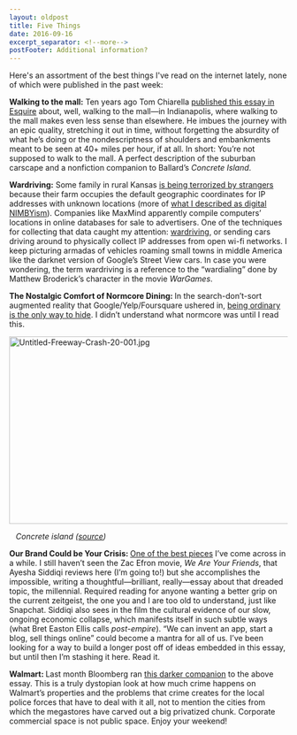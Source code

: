 ```yaml
---
layout: oldpost
title: Five Things
date: 2016-09-16
excerpt_separator: <!--more-->
postFooter: Additional information?
---
```


Here's an assortment of the best things I've read on the internet lately, none of which were published in the past week:

<strong>Walking to the mall:</strong> Ten years ago Tom Chiarella <a href="http://www.esquire.com/news-politics/a1110/walking-mall-0599/">published this essay in Esquire</a> about, well, walking to the mall—in Indianapolis, where walking to the mall makes even less sense than elsewhere. He imbues the journey with an epic quality, stretching it out in time, without forgetting the absurdity of what he’s doing or the nondescriptness of shoulders and embankments meant to be seen at 40+ miles per hour, if at all. In short: You’re not supposed to walk to the mall. A perfect description of the suburban carscape and a nonfiction companion to Ballard’s <em>Concrete Island</em>.

<strong>Wardriving:</strong> Some family in rural Kansas <a href="http://fusion.net/story/287592/internet-mapping-glitch-kansas-farm/">is being terrorized by strangers</a> because their farm occupies the default geographic coordinates for IP addresses with unknown locations (more of <a href="https://kneelingbus.wordpress.com/2016/06/10/the-digital-nimby/">what I described as digital NIMBYism</a>). Companies like MaxMind apparently compile computers’ locations in online databases for sale to advertisers. One of the techniques for collecting that data caught my attention: <a href="https://en.wikipedia.org/wiki/Wardriving">wardriving</a>, or sending cars driving around to physically collect IP addresses from open wi-fi networks. I keep picturing armadas of vehicles roaming small towns in middle America like the darknet version of Google’s Street View cars. In case you were wondering, the term wardriving is a reference to the “wardialing” done by Matthew Broderick’s character in the movie <em>WarGames</em>.

<strong>The Nostalgic Comfort of Normcore Dining: </strong>In the search-don’t-sort augmented reality that Google/Yelp/Foursquare ushered in, <a href="http://www.grubstreet.com/2015/12/nostalgic-comfort-of-normcore-dining.html">being ordinary is the only way to hide</a>. I didn’t understand what normcore was until I read this.

<img class="  wp-image-1295 aligncenter" src="https://kneelingbus.files.wordpress.com/2016/09/untitled-freeway-crash-20-0012.jpg" alt="Untitled-Freeway-Crash-20-001.jpg" width="565" height="339" />

<em>   Concrete island (<a href="http://clockworkapples.blogspot.com/2011/07/concrete-jungles.html">source</a>)</em>

<strong>Our Brand Could be Your Crisis: </strong><a href="http://thenewinquiry.com/essays/our-brand-could-be-your-crisis/">One of the best pieces</a> I’ve come across in a while. I still haven’t seen the Zac Efron movie, <em>We Are Your Friends</em>, that Ayesha Siddiqi reviews here (I’m going to!) but she accomplishes the impossible, writing a thoughtful—brilliant, really—essay about that dreaded topic, the millennial. Required reading for anyone wanting a better grip on the current zeitgeist, the one you and I are too old to understand, just like Snapchat. Siddiqi also sees in the film the cultural evidence of our slow, ongoing economic collapse, which manifests itself in such subtle ways (what Bret Easton Ellis calls <em>post-empire</em>). “We can invent an app, start a blog, sell things online” could become a mantra for all of us. I’ve been looking for a way to build a longer post off of ideas embedded in this essay, but until then I’m stashing it here. Read it.<strong> </strong>

<strong>Walmart: </strong>Last month Bloomberg ran <a href="https://www.bloomberg.com/features/2016-walmart-crime/">this darker companion</a> to the above essay. This is a truly dystopian look at how much crime happens on Walmart’s properties and the problems that crime creates for the local police forces that have to deal with it all, not to mention the cities from which the megastores have carved out a big privatized chunk. Corporate commercial space is not public space. Enjoy your weekend!